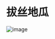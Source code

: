 # 拔丝地瓜

![image](https://user-images.githubusercontent.com/50277379/137980826-f383b990-b5c9-4baa-a700-f531df2fad5a.png)
